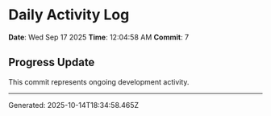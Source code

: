 # Daily Activity Log

**Date**: Wed Sep 17 2025
**Time**: 12:04:58 AM
**Commit**: 7

## Progress Update

This commit represents ongoing development activity.

---
Generated: 2025-10-14T18:34:58.465Z
